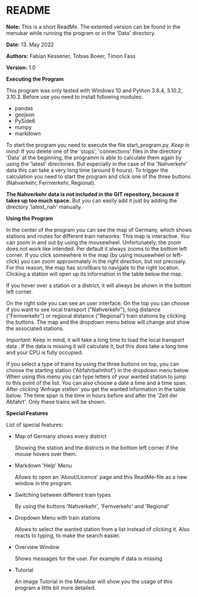 # README

**Note:** This is a short ReadMe. The extented version can be found in the menubar
while running the program or in the 'Data' directory.

**Date:** 13. May 2022 

**Authors:** Fabian Kessener, Tobias Boeer, Timon Fass 

**Version:** 1.0 

**Executing the Program** 

This program was only tested with Windows 10 and Python 3.8.4, 3.10.2, 3.10.3. 
Before use you need to install following modules: 
 - pandas 
 - geojson
 - PySide6
 - numpy
 - markdown
 
To start the program you need to execute the file start_program.py.
*Keep in mind:* If you delete one of the 'stops', 'connections' files in the directory
'Data' at the beginning, the programm is able to calculate them again by using the 
'latest' directories. But especially in the case of the 'Nahverkehr' data this can take
a very long time (around 6 hours). To trigger the calculation you need to start the program
and click one of the three buttons (Nahverkehr, Fernverkehr, Regional).

**The Nahverkehr data is not included in the GIT repository, because it takes up too much space.** 
But you can easily add it just by adding the directory 'latest_nah' manually. 

**Using the Program** 

In the center of the program you can see the map of Germany, which shows stations and
routes for different train networks. This map is interactive. You can
zoom in and out by using the mousewheel. Unfortunately, the zoom does
not work like intended. Per default it always zooms to the bottom left
corner. If you click somewhere in the map (by using mousewheel or left-click)
you can zoom approximately in the right direction, but not precisely. 
For this reason, the map has scrollbars to navigate to the right location.
Clicking a station will open up its information in the table below the
map.

If you hover over a station or a district, it will always be shown in the
bottom left corner.

On the right side you can see an user interface. On the top you can choose
if you want to see local transport ("Nahverkehr"), long distance ("Fernverkehr")
or regional distance ("Regional") train stations by clicking the buttons. The 
map and the dropdown menu below will change and show the associated stations.

*Important:* Keep in mind, it will take a long time to load the local 
transport data . If the data is missing it will calculate it, but this does
take a long time and your CPU is fully occupied.

If you select a type of trains by using the three buttons on top, you can
choose the starting station ('Abfahrbahnhof') in the dropdown menu below.
When using this menu you can type letters of your wanted station
to jump to this point of the list. You can also choose a date a time and a time span.
After clicking 'Anfrage stellen' you get the wanted information in the table below. The time span is the time
in hours before and after the 'Zeit der Abfahrt'. Only these trains will be shown. 

**Special Features**

List of special features: 
 - Map of Germany shows every district
	
	Showing the station and the districts in the bottom left corner if the mouse hovers over them.
	
 - Markdown 'Help' Menu
	
	Allows to open an 'About/Licence' page and this ReadMe-file as a new window in the program.
	
 - Switching between different train types
	
	By using the buttons 'Nahverkehr', 'Fernverkehr' and 'Regional'
	
 - Dropdown Menu with train stations
	
	Allows to select the wanted station from a list instead of clicking it.
	Also reacts to typing, to make the search easier.
	
 - Overview Window
	
	Shows messages for the user. For example if data is missing
	
 - Tutorial
	
	An image Tutorial in the Menubar will show you the usage of this program a little bit more detailed.
